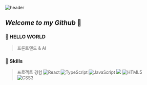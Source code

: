 ![header](https://capsule-render.vercel.app/api?type=Shark&height=300&section=header&text=%20kim%20chaewon%20GIT&fontSize=90theme&descAlign=90&descAlignY=50&theme=onedark)
## _Welcome to my Github_ :hatching_chick:

### :apple: HELLO WORLD

>프론트엔드 & AI

### :apple: Skills

>프로젝트 경험
<img src="https://img.shields.io/badge/React-61DAFB?style=for-the-badge&logo=React&logoColor=black" alt="React"/> <img src="https://img.shields.io/badge/TypeScript-3178C6?style=for-the-badge&logo=TypeScript&logoColor=white" alt="TypeScript"/> <img src="https://img.shields.io/badge/JavaScript-F7DF1E?style=for-the-badge&logo=JavaScript&logoColor=black" alt="JavaScript"/> <img src="https://img.shields.io/badge/Tailwind CSS-06B6D4?style=for-the-badge&logo=Tailwind CSS&logoColor=white"/> <img src="https://img.shields.io/badge/HTML5-E34F26?style=for-the-badge&logo=HTML5&logoColor=white" alt="HTML5"/> <img src="https://img.shields.io/badge/CSS3-1572B6?style=for-the-badge&logo=CSS3&logoColor=white" alt="CSS3"/>
